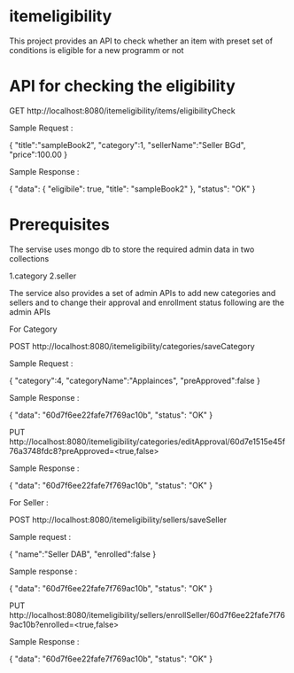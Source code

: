 # itemeligibility

This project provides an API to check whether an item with preset set of conditions is eligible for a new programm or not 

# API for checking the eligibility 

GET http://localhost:8080/itemeligibility/items/eligibilityCheck

Sample Request :

{
    "title":"sampleBook2",
    "category":1,
    "sellerName":"Seller BGd",
    "price":100.00
}

Sample Response :

{
    "data": {
        "eligibile": true,
        "title": "sampleBook2"
    },
    "status": "OK"
}

# Prerequisites

The servise uses mongo db to store the required admin data in two collections 

1.category 
2.seller

The service also provides a set of admin APIs to add new categories and sellers and to change their approval and enrollment status following are the admin APIs 

For Category 

POST http://localhost:8080/itemeligibility/categories/saveCategory

Sample Request :

{
    "category":4,
    "categoryName":"Applainces",
    "preApproved":false 
}

Sample Response :

{
    "data": "60d7f6ee22fafe7f769ac10b",
    "status": "OK"
}

PUT http://localhost:8080/itemeligibility/categories/editApproval/60d7e1515e45f76a3748fdc8?preApproved=<true,false>

Sample Response :

{
    "data": "60d7f6ee22fafe7f769ac10b",
    "status": "OK"
}

For Seller :

POST http://localhost:8080/itemeligibility/sellers/saveSeller

Sample request :

{
    "name":"Seller DAB",
    "enrolled":false 
}

Sample response :

{
    "data": "60d7f6ee22fafe7f769ac10b",
    "status": "OK"
}


PUT http://localhost:8080/itemeligibility/sellers/enrollSeller/60d7f6ee22fafe7f769ac10b?enrolled=<true,false>

Sample Response :

{
    "data": "60d7f6ee22fafe7f769ac10b",
    "status": "OK"
}
